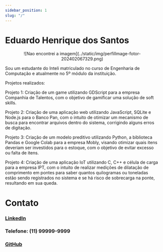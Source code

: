 ```yaml
---
sidebar_position: 1
slug: "/"
---
```




# Eduardo Henrique dos Santos

<center> ![Nao encontrei a imagem](../static/img/perfilImage-fotor-202402067329.png) </center>

Sou um estudante do Inteli matriculado no curso de Engenharia de Computação e atualmente no 5º módulo da instituição.

Projetos realizados:

Projeto 1: Criação de um game utilizando GDScript para a empresa Companhia de Talentos, com o objetivo de gamificar uma solução de soft skills.

Projeto 2: Criação de uma aplicação web utilizando JavaScript, SQLite e Node.js para o Banco Pan, com o intuito de otimizar um mecanismo de busca para encontrar arquivos dentro do sistema, corrigindo alguns erros de digitação.

Projeto 3: Criação de um modelo preditivo utilizando Python, a biblioteca Pandas e Google Colab para a empresa Mobly, visando otimizar quais itens deveriam ser investidos para o estoque, com o objetivo de evitar excesso ou falta de itens.

Projeto 4: Criação de uma aplicação IoT utilizando C, C++ e célula de carga para a empresa IPT, com o intuito de realizar medições de dilatação de comprimento em pontes para saber quantos quilogramas ou toneladas estão sendo registrados no sistema e se há risco de sobrecarga na ponte, resultando em sua queda.


# Contato

### [LinkedIn](https://www.linkedin.com/in/eduardo-henrique-dos-santos-8b24451b8/) 

### Telefone: (11) 99999-9999

### [GitHub](https://github.com/Edustn)
